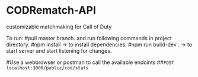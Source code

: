 # CODRematch-API
customizable matchmaking for Call of Duty 


To run:
  #pull master branch. and run following commands in project directory. 
        #npm install             -> to install dependencies. 
        #npm run build-dev .     -> to start server and start listening for changes.



#Use a webbrowser or postman to call the available endoints
    ##` POST localhost:3000/public/cod/stats    `
        
